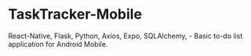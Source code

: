 # TaskTracker-Mobile
React-Native, Flask, Python,  Axios, Expo, SQLAlchemy,  - Basic to-do list application for Android Mobile. 
